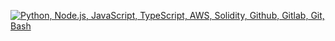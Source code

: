 [![Python, Node.js, JavaScript, TypeScript, AWS, Solidity, Github, Gitlab, Git, Bash](https://skillicons.dev/icons?i=python,nodejs,js,ts,aws,solidity,github,gitlab,git,bash)](https://skillicons.dev)
